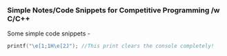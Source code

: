 ### Simple Notes/Code Snippets for Competitive Programming /w C/C++

Some simple code snippets -

 ```c
 printf("\e[1;1H\e[2J"); //This print clears the console completely!
 ````
